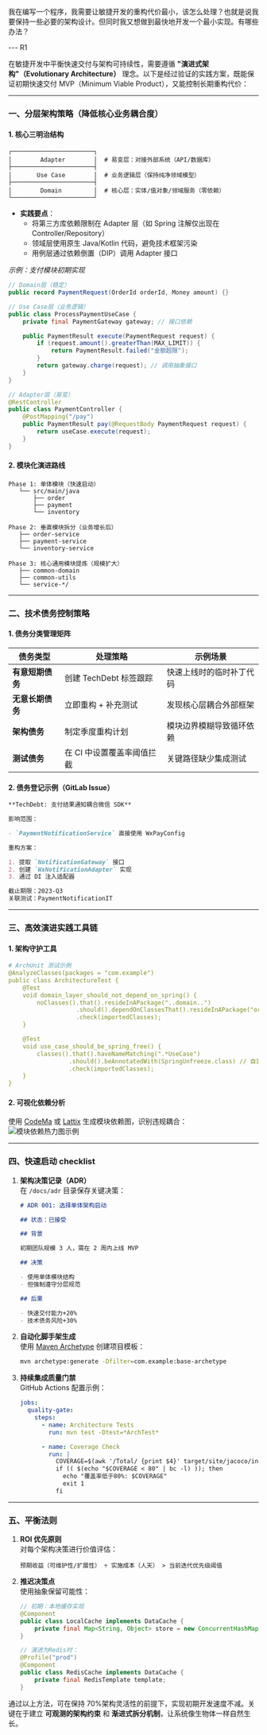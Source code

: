 我在编写一个程序，我需要让敏捷开发的重构代价最小，该怎么处理？也就是说我要保持一些必要的架构设计。但同时我又想做到最快地开发一个最小实现。有哪些办法？

--- R1

在敏捷开发中平衡快速交付与架构可持续性，需要遵循 **"演进式架构"（Evolutionary Architecture）** 理念。以下是经过验证的实践方案，既能保证初期快速交付 MVP（Minimum Viable Product），又能控制长期重构代价：

---

### 一、分层架构策略（降低核心业务耦合度）

#### 1. 核心三明治结构

```text
┌───────────────────────┐
│        Adapter        │  # 易变层：对接外部系统（API/数据库）
├───────────────────────┤
│       Use Case        │  # 业务逻辑层（保持纯净领域模型）
├───────────────────────┤
│        Domain         │  # 核心层：实体/值对象/领域服务（零依赖）
└───────────────────────┘
```

- **实践要点**：
  - 将第三方库依赖限制在 Adapter 层（如 Spring 注解仅出现在 Controller/Repository）
  - 领域层使用原生 Java/Kotlin 代码，避免技术框架污染
  - 用例层通过依赖倒置（DIP）调用 Adapter 接口

_示例：支付模块初期实现_

```java
// Domain层（稳定）
public record PaymentRequest(OrderId orderId, Money amount) {}

// Use Case层（业务逻辑）
public class ProcessPaymentUseCase {
    private final PaymentGateway gateway; // 接口依赖

    public PaymentResult execute(PaymentRequest request) {
        if (request.amount().greaterThan(MAX_LIMIT)) {
            return PaymentResult.failed("金额超限");
        }
        return gateway.charge(request); // 调用抽象接口
    }
}

// Adapter层（易变）
@RestController
public class PaymentController {
    @PostMapping("/pay")
    public PaymentResult pay(@RequestBody PaymentRequest request) {
        return useCase.execute(request);
    }
}
```

#### 2. 模块化演进路线

```text
Phase 1: 单体模块（快速启动）
   └── src/main/java
       ├── order
       ├── payment
       └── inventory

Phase 2: 垂直模块拆分（业务增长后）
   ├── order-service
   ├── payment-service
   └── inventory-service

Phase 3: 核心通用模块提炼（规模扩大）
   ├── common-domain
   ├── common-utils
   └── service-*/
```

---

### 二、技术债务控制策略

#### 1. 债务分类管理矩阵

| 债务类型         | 处理策略                   | 示例场景                 |
| ---------------- | -------------------------- | ------------------------ |
| **有意短期债务** | 创建 TechDebt 标签跟踪     | 快速上线时的临时补丁代码 |
| **无意长期债务** | 立即重构 + 补充测试        | 发现核心层耦合外部框架   |
| **架构债务**     | 制定季度重构计划           | 模块边界模糊导致循环依赖 |
| **测试债务**     | 在 CI 中设置覆盖率阈值拦截 | 关键路径缺少集成测试     |

#### 2. 债务登记示例（GitLab Issue）

```markdown
**TechDebt: 支付结果通知耦合微信 SDK**

影响范围：

- `PaymentNotificationService` 直接使用 WxPayConfig

重构方案：

1. 提取 `NotificationGateway` 接口
2. 创建 `WxNotificationAdapter` 实现
3. 通过 DI 注入适配器

截止期限：2023-Q3
关联测试：PaymentNotificationIT
```

---

### 三、高效演进实践工具链

#### 1. 架构守护工具

```yaml
# ArchUnit 测试示例
@AnalyzeClasses(packages = "com.example")
public class ArchitectureTest {
    @Test
    void domain_layer_should_not_depend_on_spring() {
        noClasses().that().resideInAPackage("..domain..")
                   .should().dependOnClassesThat().resideInAPackage("org.springframework..")
                   .check(importedClasses);
    }

    @Test
    void use_case_should_be_spring_free() {
        classes().that().haveNameMatching(".*UseCase")
                 .should().beAnnotatedWith(SpringUnfreeze.class) // 自定义注解
                 .check(importedClasses);
    }
}
```

#### 2. 可视化依赖分析

使用 [CodeMa](https://www.codema.ai/) 或 [Lattix](https://www.lattix.com/) 生成模块依赖图，识别违规耦合：  
![模块依赖热力图示例](https://via.placeholder.com/800x400/FF6B6B/FFFFFF?text=Module+Dependency+Heatmap)

---

### 四、快速启动 checklist

1. **架构决策记录（ADR）**  
   在 `/docs/adr` 目录保存关键决策：

   ```markdown
   # ADR 001: 选择单体架构启动

   ## 状态：已接受

   ## 背景

   初期团队规模 3 人，需在 2 周内上线 MVP

   ## 决策

   - 使用单体模块结构
   - 但强制遵守分层规范

   ## 后果

   - 快速交付能力+20%
   - 技术债务风险+30%
   ```

2. **自动化脚手架生成**  
   使用 [Maven Archetype](https://maven.apache.org/guides/mini/guide-creating-archetypes.html) 创建项目模板：

   ```bash
   mvn archetype:generate -Dfilter=com.example:base-archetype
   ```

3. **持续集成质量门禁**  
   GitHub Actions 配置示例：

   ```yaml
   jobs:
     quality-gate:
       steps:
         - name: Architecture Tests
           run: mvn test -Dtest=*ArchTest*

         - name: Coverage Check
           run: |
             COVERAGE=$(awk '/Total/ {print $4}' target/site/jacoco/index.html)
             if (( $(echo "$COVERAGE < 80" | bc -l) )); then
               echo "覆盖率低于80%: $COVERAGE"
               exit 1
             fi
   ```

---

### 五、平衡法则

1. **ROI 优先原则**  
   对每个架构决策进行价值评估：

   ```
   预期收益（可维护性/扩展性） ÷ 实施成本（人天） > 当前迭代优先级阈值
   ```

2. **推迟决策点**  
   使用抽象保留可能性：

   ```java
   // 初期：本地缓存实现
   @Component
   public class LocalCache implements DataCache {
       private final Map<String, Object> store = new ConcurrentHashMap<>();
   }

   // 演进为Redis时：
   @Profile("prod")
   @Component
   public class RedisCache implements DataCache {
       private final RedisTemplate template;
   }
   ```

通过以上方法，可在保持 70%架构灵活性的前提下，实现初期开发速度不减。关键在于建立 **可观测的架构约束** 和 **渐进式拆分机制**，让系统像生物体一样自然生长。
